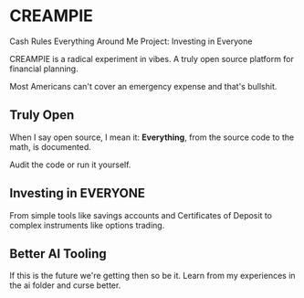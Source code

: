 # CREAMPIE

Cash Rules Everything Around Me Project: Investing in Everyone

CREAMPIE is a radical experiment in vibes. A truly open source platform for financial planning.

Most Americans can't cover an emergency expense and that's bullshit.

## Truly Open

When I say open source, I mean it: **Everything**, from the source code to the math, is documented.

Audit the code or run it yourself.

## Investing in EVERYONE

From simple tools like savings accounts and Certificates of Deposit to complex instruments like options trading.

## Better AI Tooling

If this is the future we're getting then so be it. Learn from my experiences in the ai folder and curse better.
